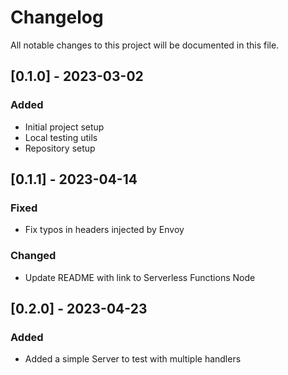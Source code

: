 # Changelog

All notable changes to this project will be documented in this file.

<!-- The format is based on [Keep a Changelog](https://keepachangelog.com/en/1.0.0/),
and this project adheres to [Semantic Versioning](https://semver.org/spec/v2.0.0.html). -->

## [0.1.0] - 2023-03-02

### Added

- Initial project setup
- Local testing utils
- Repository setup

## [0.1.1] - 2023-04-14

### Fixed

- Fix typos in headers injected by Envoy

### Changed

- Update README with link to Serverless Functions Node

## [0.2.0] - 2023-04-23

### Added

- Added a simple Server to test with multiple handlers
